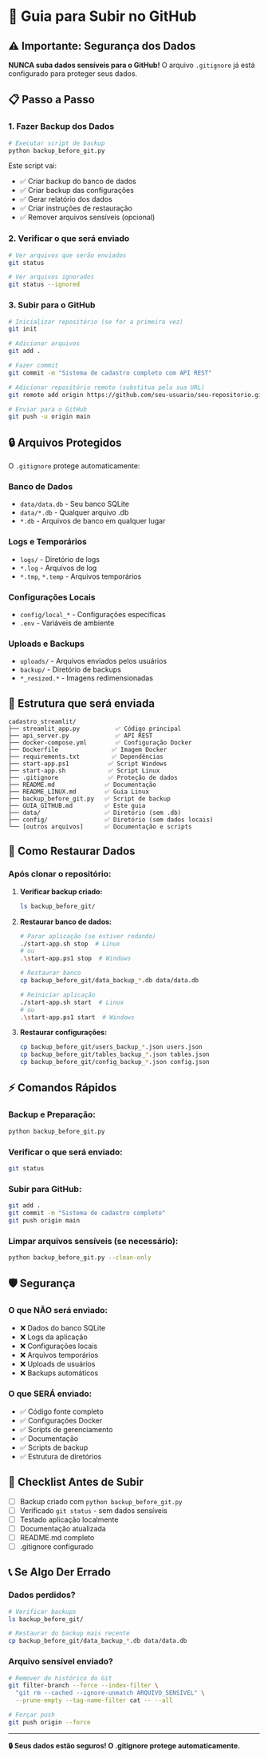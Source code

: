 # 🚀 Guia para Subir no GitHub

## ⚠️ Importante: Segurança dos Dados

**NUNCA suba dados sensíveis para o GitHub!** O arquivo `.gitignore` já está configurado para proteger seus dados.

## 📋 Passo a Passo

### 1. **Fazer Backup dos Dados**
```bash
# Executar script de backup
python backup_before_git.py
```

Este script vai:
- ✅ Criar backup do banco de dados
- ✅ Criar backup das configurações
- ✅ Gerar relatório dos dados
- ✅ Criar instruções de restauração
- ✅ Remover arquivos sensíveis (opcional)

### 2. **Verificar o que será enviado**
```bash
# Ver arquivos que serão enviados
git status

# Ver arquivos ignorados
git status --ignored
```

### 3. **Subir para o GitHub**
```bash
# Inicializar repositório (se for a primeira vez)
git init

# Adicionar arquivos
git add .

# Fazer commit
git commit -m "Sistema de cadastro completo com API REST"

# Adicionar repositório remoto (substitua pela sua URL)
git remote add origin https://github.com/seu-usuario/seu-repositorio.git

# Enviar para o GitHub
git push -u origin main
```

## 🔒 Arquivos Protegidos

O `.gitignore` protege automaticamente:

### **Banco de Dados**
- `data/data.db` - Seu banco SQLite
- `data/*.db` - Qualquer arquivo .db
- `*.db` - Arquivos de banco em qualquer lugar

### **Logs e Temporários**
- `logs/` - Diretório de logs
- `*.log` - Arquivos de log
- `*.tmp`, `*.temp` - Arquivos temporários

### **Configurações Locais**
- `config/local_*` - Configurações específicas
- `.env` - Variáveis de ambiente

### **Uploads e Backups**
- `uploads/` - Arquivos enviados pelos usuários
- `backup/` - Diretório de backups
- `*_resized.*` - Imagens redimensionadas

## 📁 Estrutura que será enviada

```
cadastro_streamlit/
├── streamlit_app.py          ✅ Código principal
├── api_server.py             ✅ API REST
├── docker-compose.yml        ✅ Configuração Docker
├── Dockerfile               ✅ Imagem Docker
├── requirements.txt         ✅ Dependências
├── start-app.ps1           ✅ Script Windows
├── start-app.sh            ✅ Script Linux
├── .gitignore              ✅ Proteção de dados
├── README.md              ✅ Documentação
├── README_LINUX.md        ✅ Guia Linux
├── backup_before_git.py   ✅ Script de backup
├── GUIA_GITHUB.md         ✅ Este guia
├── data/                  ✅ Diretório (sem .db)
├── config/                ✅ Diretório (sem dados locais)
└── [outros arquivos]      ✅ Documentação e scripts
```

## 🔄 Como Restaurar Dados

### **Após clonar o repositório:**

1. **Verificar backup criado:**
   ```bash
   ls backup_before_git/
   ```

2. **Restaurar banco de dados:**
   ```bash
   # Parar aplicação (se estiver rodando)
   ./start-app.sh stop  # Linux
   # ou
   .\start-app.ps1 stop  # Windows
   
   # Restaurar banco
   cp backup_before_git/data_backup_*.db data/data.db
   
   # Reiniciar aplicação
   ./start-app.sh start  # Linux
   # ou
   .\start-app.ps1 start  # Windows
   ```

3. **Restaurar configurações:**
   ```bash
   cp backup_before_git/users_backup_*.json users.json
   cp backup_before_git/tables_backup_*.json tables.json
   cp backup_before_git/config_backup_*.json config.json
   ```

## ⚡ Comandos Rápidos

### **Backup e Preparação:**
```bash
python backup_before_git.py
```

### **Verificar o que será enviado:**
```bash
git status
```

### **Subir para GitHub:**
```bash
git add .
git commit -m "Sistema de cadastro completo"
git push origin main
```

### **Limpar arquivos sensíveis (se necessário):**
```bash
python backup_before_git.py --clean-only
```

## 🛡️ Segurança

### **O que NÃO será enviado:**
- ❌ Dados do banco SQLite
- ❌ Logs da aplicação
- ❌ Configurações locais
- ❌ Arquivos temporários
- ❌ Uploads de usuários
- ❌ Backups automáticos

### **O que SERÁ enviado:**
- ✅ Código fonte completo
- ✅ Configurações Docker
- ✅ Scripts de gerenciamento
- ✅ Documentação
- ✅ Scripts de backup
- ✅ Estrutura de diretórios

## 🎯 Checklist Antes de Subir

- [ ] Backup criado com `python backup_before_git.py`
- [ ] Verificado `git status` - sem dados sensíveis
- [ ] Testado aplicação localmente
- [ ] Documentação atualizada
- [ ] README.md completo
- [ ] .gitignore configurado

## 📞 Se Algo Der Errado

### **Dados perdidos?**
```bash
# Verificar backups
ls backup_before_git/

# Restaurar do backup mais recente
cp backup_before_git/data_backup_*.db data/data.db
```

### **Arquivo sensível enviado?**
```bash
# Remover do histórico do Git
git filter-branch --force --index-filter \
  "git rm --cached --ignore-unmatch ARQUIVO_SENSIVEL" \
  --prune-empty --tag-name-filter cat -- --all

# Forçar push
git push origin --force
```

---

**🔒 Seus dados estão seguros! O .gitignore protege automaticamente.** 